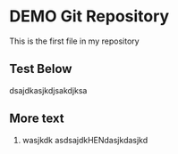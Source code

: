 # DEMO Git Repository
This is the first file in my repository

## Test Below

dsajdkasjkdjsakdjksa

## More text

1. wasjkdk
asdsajdkHENdasjkdasjkd
